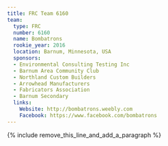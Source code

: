 ```yaml
---
title: FRC Team 6160
team:
  type: FRC
  number: 6160
  name: Bombatrons
  rookie_year: 2016
  location: Barnum, Minnesota, USA
  sponsors:
  - Environmental Consulting Testing Inc
  - Barnum Area Community Club
  - Northland Custom Builders
  - Arrowhead Manufacturers
  - Fabricators Association
  - Barnum Secondary
  links:
    Website: http://bombatrons.weebly.com
    Facebook: https://www.facebook.com/bombatrons
---
```


{% include remove_this_line_and_add_a_paragraph %}